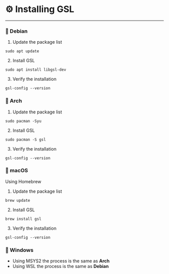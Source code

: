 # :gear: Installing GSL
---
### :pushpin: Debian

1. Update the package list
```
sudo apt update
```
2. Install GSL
```
sudo apt install libgsl-dev
```
3. Verify the installation
```
gsl-config --version
```
### :pushpin: Arch
1. Update the package list
```
sudo pacman -Syu
```
2. Install GSL
```
sudo pacman -S gsl
```
3. Verify the installation
```
gsl-config --version
```
### :pushpin: macOS
Using Homebrew
1. Update the package list
```
brew update
```
2. Install GSL
```
brew install gsl
```
3. Verify the installation
```
gsl-config --version
```
### :pushpin: Windows
- Using MSYS2 the process is the same as **Arch**
- Using WSL the process is the same as **Debian** 